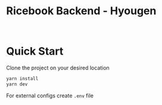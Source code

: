 # Ricebook Backend - Hyougen

<br>

# Quick Start

Clone the project on your desired location

```bash
yarn install
yarn dev
```

For external configs create `.env` file
